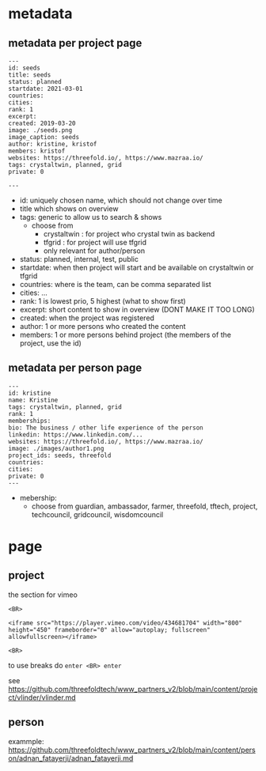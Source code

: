 # metadata

## metadata per project page

```
---
id: seeds
title: seeds
status: planned
startdate: 2021-03-01
countries: 
cities: 
rank: 1
excerpt: 
created: 2019-03-20
image: ./seeds.png
image_caption: seeds
author: kristine, kristof
members: kristof
websites: https://threefold.io/, https://www.mazraa.io/
tags: crystaltwin, planned, grid
private: 0

---
```

- id: uniquely chosen name, which should not change over time
- title which shows on overview
- tags: generic to allow us to search & shows
  - choose from 
    - crystaltwin : for project who crystal twin as backend
    - tfgrid : for project will use tfgrid
    - only relevant for author/person
- status: planned, internal, test, public
- startdate: when then project will start and be available on crystaltwin or tfgrid
- countries: where is the team, can be comma separated list
- cities: ...
- rank: 1 is lowest prio, 5 highest (what to show first)
- excerpt: short content to show in overview (DONT MAKE IT TOO LONG)
- created: when the project was registered
- author: 1 or more persons who created the content
- members: 1 or more persons behind project (the members of the project, use the id)

## metadata per person page

```
---
id: kristine
name: Kristine
tags: crystaltwin, planned, grid
rank: 1
memberships: 
bio: The business / other life experience of the person
linkedin: https://www.linkedin.com/...
websites: https://threefold.io/, https://www.mazraa.io/
image: ./images/author1.png
project_ids: seeds, threefold
countries: 
cities: 
private: 0
---
```

- mebership: 
    - choose from guardian, ambassador, farmer, threefold, tftech, project, techcouncil, gridcouncil, wisdomcouncil


# page

## project

the section for vimeo
```
<BR>

<iframe src="https://player.vimeo.com/video/434681704" width="800" height="450" frameborder="0" allow="autoplay; fullscreen" allowfullscreen></iframe>

<BR>

```

to use breaks do ```enter <BR> enter```

see https://github.com/threefoldtech/www_partners_v2/blob/main/content/project/vlinder/vlinder.md

## person

exammple: https://github.com/threefoldtech/www_partners_v2/blob/main/content/person/adnan_fatayerji/adnan_fatayerji.md
  
  
